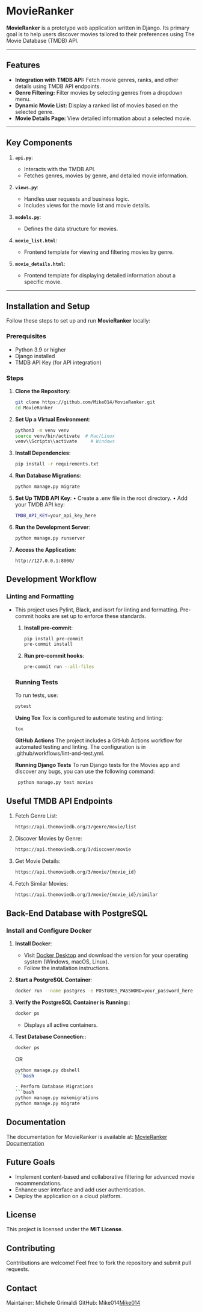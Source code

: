 # MovieRanker

**MovieRanker** is a prototype web application written in Django. Its primary goal is to help users discover movies tailored to their preferences using The Movie Database (TMDB) API.

---

## Features

- **Integration with TMDB API:** Fetch movie genres, ranks, and other details using TMDB API endpoints.
- **Genre Filtering:** Filter movies by selecting genres from a dropdown menu.
- **Dynamic Movie List:** Display a ranked list of movies based on the selected genre.
- **Movie Details Page:** View detailed information about a selected movie.

---

## Key Components

1. **`api.py`**:
   - Interacts with the TMDB API.
   - Fetches genres, movies by genre, and detailed movie information.

2. **`views.py`**:
   - Handles user requests and business logic.
   - Includes views for the movie list and movie details.

3. **`models.py`**:
   - Defines the data structure for movies.

4. **`movie_list.html`**:
   - Frontend template for viewing and filtering movies by genre.

5. **`movie_details.html`**:
   - Frontend template for displaying detailed information about a specific movie.

---

## Installation and Setup

Follow these steps to set up and run **MovieRanker** locally:

### Prerequisites

- Python 3.9 or higher
- Django installed
- TMDB API Key (for API integration)

### Steps

1. **Clone the Repository**:
   ```bash
   git clone https://github.com/Mike014/MovieRanker.git
   cd MovieRanker
   ```

2. **Set Up a Virtual Environment**:
   ```bash
   python3 -m venv venv
   source venv/bin/activate  # Mac/Linux
   venv\\Scripts\\activate     # Windows
   ```

3. **Install Dependencies**:
   ```bash
   pip install -r requirements.txt
   ```

4. **Run Database Migrations**:
   ```bash
   python manage.py migrate
   ```

5. **Set Up TMDB API Key**:
   	•	Create a .env file in the root directory.
	•	Add your TMDB API key:
    ```bash
    TMDB_API_KEY=your_api_key_here
    ```

6.	**Run the Development Server**:
    ```bash
    python manage.py runserver
    ```

7.	**Access the Application**:
    ```plaintext
    http://127.0.0.1:8000/
    ```

## Development Workflow

### Linting and Formatting

- This project uses Pylint, Black, and isort for linting and formatting.  Pre-commit hooks are set up to enforce these standards.

	1.	**Install pre-commit**:
        ```bash
        pip install pre-commit
        pre-commit install
        ```
    2.	**Run pre-commit hooks**:
        ```bash
        pre-commit run --all-files
        ```

    ### Running Tests
    To run tests, use:
    ```bash
    pytest
    ```

    **Using Tox**
    Tox is configured to automate testing and linting:
    ```bash
    tox
    ```

    **GitHub Actions**
    The project includes a GitHub Actions workflow for automated testing and linting. The configuration is in .github/workflows/lint-and-test.yml.

    **Running Django Tests**
    To run Django tests for the Movies app and discover any bugs, you can use the following command:
    ```bash
     python manage.py test movies
    ```

## Useful TMDB API Endpoints

1. Fetch Genre List:
    ```bash
    https://api.themoviedb.org/3/genre/movie/list
    ```

2.	Discover Movies by Genre:
    ```bash
    https://api.themoviedb.org/3/discover/movie
    ```

3.	Get Movie Details:
    ```bash
    https://api.themoviedb.org/3/movie/{movie_id}
    ```

4.	Fetch Similar Movies:
    ```bash
    https://api.themoviedb.org/3/movie/{movie_id}/similar
    ```

## Back-End Database with PostgreSQL

### Install and Configure Docker

1. **Install Docker**:
   - Visit [Docker Desktop](https://www.docker.com/) and download the version for your operating system (Windows, macOS, Linux).
   - Follow the installation instructions.

2. **Start a PostgreSQL Container**:
   ```bash
   docker run --name postgres -e POSTGRES_PASSWORD=your_password_here -d -p 5432:5432 postgres
   ```

3. **Verify the PostgreSQL Container is Running:**:
   ```bash
   docker ps
   ```

   - Displays all active containers.

4. **Test Database Connection:**:
   ```bash
   docker ps
   ```

   OR
    
   ```bash
   python manage.py dbshell
   ```bash

   - Perform Database Migrations
   ```bash
   python manage.py makemigrations
   python manage.py migrate
   ```

## Documentation

The documentation for MovieRanker is available at: [MovieRanker Documentation](https://Mike014.github.io/MovieRanker/)

## Future Goals

- Implement content-based and collaborative filtering for advanced movie recommendations.
- Enhance user interface and add user authentication.
- Deploy the application on a cloud platform.

## License

This project is licensed under the **MIT License**.

## Contributing

Contributions are welcome! Feel free to fork the repository and submit pull requests.

## Contact

Maintainer: Michele Grimaldi
GitHub: Mike014[Mike014](https://github.com/Mike014)
